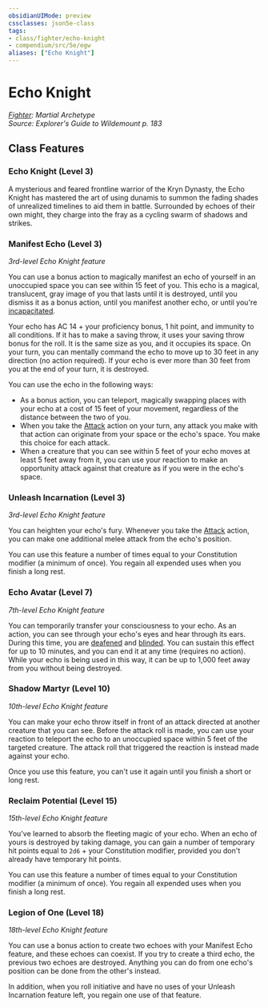 ```yaml
---
obsidianUIMode: preview
cssclasses: json5e-class
tags:
- class/fighter/echo-knight
- compendium/src/5e/egw
aliases: ["Echo Knight"]
---
```

# Echo Knight
*[Fighter](./fighter.md#): Martial Archetype*  
*Source: Explorer's Guide to Wildemount p. 183*  


## Class Features

### Echo Knight (Level 3)

A mysterious and feared frontline warrior of the Kryn Dynasty, the Echo Knight has mastered the art of using dunamis to summon the fading shades of unrealized timelines to aid them in battle. Surrounded by echoes of their own might, they charge into the fray as a cycling swarm of shadows and strikes.

### Manifest Echo (Level 3)

*3rd-level Echo Knight feature*

You can use a bonus action to magically manifest an echo of yourself in an unoccupied space you can see within 15 feet of you. This echo is a magical, translucent, gray image of you that lasts until it is destroyed, until you dismiss it as a bonus action, until you manifest another echo, or until you're [incapacitated](../../Rules%20&%20Options/5e%20Rules/conditions.md##incapacitated).

Your echo has AC 14 + your proficiency bonus, 1 hit point, and immunity to all conditions. If it has to make a saving throw, it uses your saving throw bonus for the roll. It is the same size as you, and it occupies its space. On your turn, you can mentally command the echo to move up to 30 feet in any direction (no action required). If your echo is ever more than 30 feet from you at the end of your turn, it is destroyed.

You can use the echo in the following ways:

- As a bonus action, you can teleport, magically swapping places with your echo at a cost of 15 feet of your movement, regardless of the distance between the two of you.  
- When you take the [Attack](../../Rules%20&%20Options/5e%20Rules/actions.md##Attack) action on your turn, any attack you make with that action can originate from your space or the echo's space. You make this choice for each attack.  
- When a creature that you can see within 5 feet of your echo moves at least 5 feet away from it, you can use your reaction to make an opportunity attack against that creature as if you were in the echo's space.  

### Unleash Incarnation (Level 3)

*3rd-level Echo Knight feature*

You can heighten your echo's fury. Whenever you take the [Attack](../../Rules%20&%20Options/5e%20Rules/actions.md.md##Attack) action, you can make one additional melee attack from the echo's position.

You can use this feature a number of times equal to your Constitution modifier (a minimum of once). You regain all expended uses when you finish a long rest.

### Echo Avatar (Level 7)

*7th-level Echo Knight feature*

You can temporarily transfer your consciousness to your echo. As an action, you can see through your echo's eyes and hear through its ears. During this time, you are [deafened](../../Rules%20&%20Options/5e%20Rules/conditions.md##deafened) and [blinded](../../Rules%20&%20Options/5e%20Rules/conditions.md##blinded). You can sustain this effect for up to 10 minutes, and you can end it at any time (requires no action). While your echo is being used in this way, it can be up to 1,000 feet away from you without being destroyed.

### Shadow Martyr (Level 10)

*10th-level Echo Knight feature*

You can make your echo throw itself in front of an attack directed at another creature that you can see. Before the attack roll is made, you can use your reaction to teleport the echo to an unoccupied space within 5 feet of the targeted creature. The attack roll that triggered the reaction is instead made against your echo.

Once you use this feature, you can't use it again until you finish a short or long rest.

### Reclaim Potential (Level 15)

*15th-level Echo Knight feature*

You've learned to absorb the fleeting magic of your echo. When an echo of yours is destroyed by taking damage, you can gain a number of temporary hit points equal to `2d6` + your Constitution modifier, provided you don't already have temporary hit points.

You can use this feature a number of times equal to your Constitution modifier (a minimum of once). You regain all expended uses when you finish a long rest.

### Legion of One (Level 18)

*18th-level Echo Knight feature*

You can use a bonus action to create two echoes with your Manifest Echo feature, and these echoes can coexist. If you try to create a third echo, the previous two echoes are destroyed. Anything you can do from one echo's position can be done from the other's instead.

In addition, when you roll initiative and have no uses of your Unleash Incarnation feature left, you regain one use of that feature.